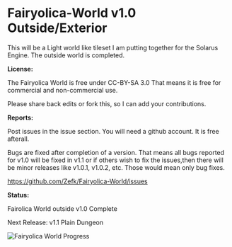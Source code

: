 # Fairyolica-World v1.0 Outside/Exterior
This will be a Light world like tileset I am putting together for the Solarus Engine. The outside world is completed. 

**License:** 

The Fairyolica World is free under CC-BY-SA 3.0 That means it is free for commercial and non-commercial use.

Please share back edits or fork this, so I can add your contributions.

**Reports:**

Post issues in the issue section. You will need a github account. It is free afterall.

Bugs are fixed after completion of a version. That means all bugs reported for v1.0 will be fixed in v1.1 or if others wish to fix the issues,then there will be minor releases like v1.0.1, v1.0.2, etc. Those would mean only bug fixes.

https://github.com/Zefk/Fairyolica-World/issues

**Status:** 

Fairolica World outside v1.0 Complete

Next Release: v1.1 Plain Dungeon

![Fairyolica World Progress](http://s33.postimg.org/5vwatpy6n/Fairyolica_World_tiles.png)

